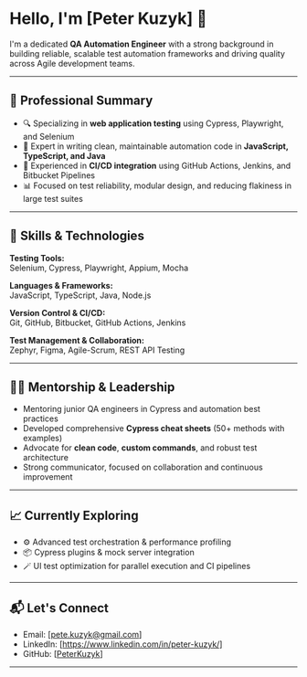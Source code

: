 # Hello, I'm [Peter Kuzyk] 👋

I'm a dedicated **QA Automation Engineer** with a strong background in building reliable, scalable test automation frameworks and driving quality across Agile development teams.

---

## 💼 Professional Summary

- 🔍 Specializing in **web application testing** using Cypress, Playwright, and Selenium
- 🧪 Expert in writing clean, maintainable automation code in **JavaScript, TypeScript, and Java**
- 🔄 Experienced in **CI/CD integration** using GitHub Actions, Jenkins, and Bitbucket Pipelines
- 📊 Focused on test reliability, modular design, and reducing flakiness in large test suites

---

## 🧠 Skills & Technologies

**Testing Tools:**  
Selenium, Cypress, Playwright, Appium, Mocha

**Languages & Frameworks:**  
JavaScript, TypeScript, Java, Node.js

**Version Control & CI/CD:**  
Git, GitHub, Bitbucket, GitHub Actions, Jenkins

**Test Management & Collaboration:**  
Zephyr, Figma, Agile-Scrum, REST API Testing

---

## 🧑‍🏫 Mentorship & Leadership

- Mentoring junior QA engineers in Cypress and automation best practices
- Developed comprehensive **Cypress cheat sheets** (50+ methods with examples)
- Advocate for **clean code**, **custom commands**, and robust test architecture
- Strong communicator, focused on collaboration and continuous improvement

---

## 📈 Currently Exploring

- ⚙️ Advanced test orchestration & performance profiling
- 📦 Cypress plugins & mock server integration
- 🪄 UI test optimization for parallel execution and CI pipelines

---

## 📬 Let's Connect
- Email: [pete.kuzyk@gmail.com]
- LinkedIn: [https://www.linkedin.com/in/peter-kuzyk/]
- GitHub: [[PeterKuzyk](https://github.com/PeterKuzyk)]

---
